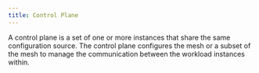 ```yaml
---
title: Control Plane
---
```


A control plane is a set of one or more instances that share the
same configuration source. The control plane configures the mesh or a subset of
the mesh to manage the communication between the workload instances within.
